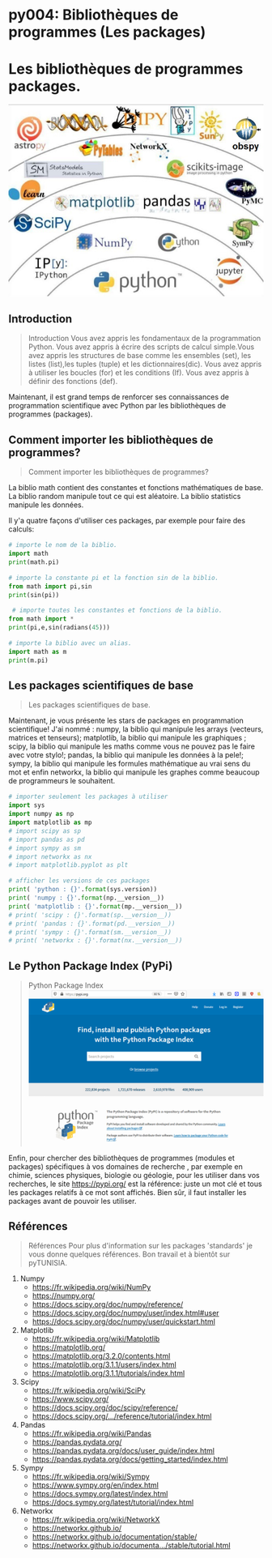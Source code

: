 <!--
author:   (c) riadh BEN NESSIB
email:    riadhbennessib@gmail.com
version:  0.2.0
language: fr
logo:     https://raw.githubusercontent.com/pyTUNISIA/home/master/images/py/ScientificPythonLogos02.jpg
comment:  pyTUNISIA: Programmation Scientifique avec python..
mode:  Textbook
script:   https://cdn.jsdelivr.net/gh/liatemplates/pyscript@0.0.4/dist/pyscript.min.js

link:     https://cdn.jsdelivr.net/gh/liatemplates/pyscript@0.0.4/dist/pyscript.css

persistent:  true   


@PyScript.env
<lia-keep>
<py-env>
@0
</py-env>
</lia-keep>
@end

@PyScript.repl: @PyScript.replWith( ,```@0```)

@PyScript.replWith
<lia-keep>
<style>
  .output {
    font-style: inherit;
    font-weight: inherit;
    font-size: inherit;
    line-height: inherit;
    margin-left: 0px;
    float: left;
  }

  .mt-2 {
    margin-left: 0px !important;
    margin-right: 0px !important;
    margin-bottom: 15px !important;
  }

  .editor-box {
    border: 1px solid black;
  }
</style>
<py-repl @0>@1</py-repl>
</lia-keep>
@end
-->

# py004: Bibliothèques de programmes (Les packages)

# Les bibliothèques de programmes packages.

![](https://raw.githubusercontent.com/pyTUNISIA/home/master/images/py/ScientificPythonLogos02.jpg)<!--
style = "width: 400px;
        Height:300px;
        display: flex;
        align-items: center;
        justify-content: center;
        border: 5px solid;
         // filter: grayscale(100%);"
-->
## Introduction
> Introduction
Vous avez appris les fondamentaux de la programmation Python. Vous avez appris à écrire des scripts de calcul simple.Vous avez appris les structures de base comme les ensembles (set), les listes (list),les tuples (tuple) et les dictionnaires(dic). Vous avez appris à utiliser les boucles (for) et les conditions (If). Vous avez appris à définir des fonctions (def).

Maintenant, il est grand temps de renforcer ses connaissances de programmation scientifique avec Python par les bibliothèques de programmes (packages).

## Comment importer les bibliothèques de programmes?
> Comment importer les bibliothèques de programmes?

La biblio math contient des constantes et fonctions mathématiques de base. La biblio random manipule tout ce qui est aléatoire. La biblio statistics manipule les données.

Il y'a quatre façons d'utiliser ces packages, par exemple pour faire des calculs:

```python @PyScript.repl
# importe le nom de la biblio.
import math       
print(math.pi)

```


```python @PyScript.repl
# importe la constante pi et la fonction sin de la biblio.
from math import pi,sin 
print(sin(pi))

```


```python @PyScript.repl
 # importe toutes les constantes et fonctions de la biblio.
from math import * 
print(pi,e,sin(radians(45))) 

```


```python @PyScript.repl
# importe la biblio avec un alias.
import math as m    
print(m.pi)

```


## Les packages scientifiques de base
> Les packages scientifiques de base.

Maintenant, je vous présente les stars de packages en programmation scientifique! J'ai nommé : numpy, la biblio qui manipule les arrays (vecteurs, matrices et tenseurs); matplotlib, la biblio qui manipule les graphiques ; scipy, la biblio qui manipule les maths comme vous ne pouvez pas le faire avec votre stylo!; pandas, la biblio qui manipule les données à la pele!; sympy, la biblio qui manipule les formules mathématique au vrai sens du mot et enfin networkx, la biblio qui manipule les graphes comme beaucoup de programmeurs le souhaitent.

```python @PyScript.repl
# importer seulement les packages à utiliser
import sys
import numpy as np
import matplotlib as mp
# import scipy as sp
# import pandas as pd
# import sympy as sm
# import networkx as nx
# import matplotlib.pyplot as plt

```


```python
# afficher les versions de ces packages
print( 'python : {}'.format(sys.version))
print( 'numpy : {}'.format(np.__version__))
print( 'matplotlib : {}'.format(mp.__version__))
# print( 'scipy : {}'.format(sp.__version__))
# print( 'pandas : {}'.format(pd.__version__))
# print( 'sympy : {}'.format(sm.__version__))
# print( 'networkx : {}'.format(nx.__version__))

```


## Le Python Package Index (PyPi)
>  Python Package Index
![](https://raw.githubusercontent.com/pyTUNISIA/home/master/images/py/PyPi.PNG)<!--
style = "width: 400px;
        Height:200px;
        display: flex;
        align-items: center;
        justify-content: center;
        border: 5px solid;
         // filter: grayscale(100%);"
-->

Enfin, pour chercher des bibliothèques de programmes (modules et packages) spécifiques à vos domaines de recherche , par exemple en chimie, sciences physiques, biologie ou géologie, pour les utiliser dans vos recherches, le site https://pypi.org/ est la référence: juste un mot clé et tous les packages relatifs à ce mot sont affichés. Bien sûr, il faut installer les packages avant de pouvoir les utiliser.

## Références
> Références
Pour plus d'information sur les packages 'standards' je vous donne quelques références.
Bon travail et à bientôt sur pyTUNISIA.


1.  Numpy
    * https://fr.wikipedia.org/wiki/NumPy
    * https://numpy.org/
    * https://docs.scipy.org/doc/numpy/reference/
    * https://docs.scipy.org/doc/numpy/user/index.html#user
    * https://docs.scipy.org/doc/numpy/user/quickstart.html
2.  Matplotlib
    * https://fr.wikipedia.org/wiki/Matplotlib
    * https://matplotlib.org/
    * https://matplotlib.org/3.2.0/contents.html
    * https://matplotlib.org/3.1.1/users/index.html
    * https://matplotlib.org/3.1.1/tutorials/index.html
3.  Scipy
    * https://fr.wikipedia.org/wiki/SciPy
    * https://www.scipy.org/
    * https://docs.scipy.org/doc/scipy/reference/
    * https://docs.scipy.org/.../reference/tutorial/index.html
4.  Pandas
    * https://fr.wikipedia.org/wiki/Pandas
    * https://pandas.pydata.org/
    * https://pandas.pydata.org/docs/user_guide/index.html
    * https://pandas.pydata.org/docs/getting_started/index.html
5.  Sympy
    * https://fr.wikipedia.org/wiki/Sympy
    * https://www.sympy.org/en/index.html
    * https://docs.sympy.org/latest/index.html
    * https://docs.sympy.org/latest/tutorial/index.html
6.  Networkx
    * https://fr.wikipedia.org/wiki/NetworkX
    * https://networkx.github.io/
    * https://networkx.github.io/documentation/stable/
    * https://networkx.github.io/documenta.../stable/tutorial.html
